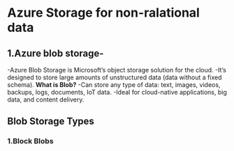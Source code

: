 # Azure Storage for non-ralational data
## 1.Azure blob storage-
  -Azure Blob Storage is Microsoft’s object storage solution for the cloud.
  -It’s designed to store large amounts of unstructured data (data without a fixed schema).
  **What is Blob?**
    -Can store any type of data: text, images, videos, backups, logs, documents, IoT data.
    -Ideal for cloud-native applications, big data, and content delivery.
  
  ## Blob Storage Types
  ### 1.Block Blobs
  




